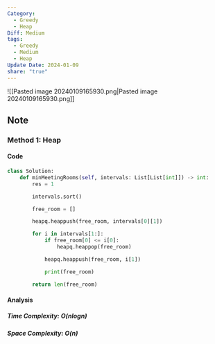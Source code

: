 ```yaml
---
Category:
  - Greedy
  - Heap
Diff: Medium
tags:
  - Greedy
  - Medium
  - Heap
Update Date: 2024-01-09
share: "true"
---
```


![[Pasted image 20240109165930.png|Pasted image 20240109165930.png]]
## Note

### Method 1: Heap

#### Code
```python
class Solution:
    def minMeetingRooms(self, intervals: List[List[int]]) -> int:
        res = 1

        intervals.sort()

        free_room = []

        heapq.heappush(free_room, intervals[0][1])

        for i in intervals[1:]:
            if free_room[0] <= i[0]:
                heapq.heappop(free_room)

            heapq.heappush(free_room, i[1])

            print(free_room)

        return len(free_room)
```
#### Analysis
##### Time Complexity: $O(nlogn)$
##### Space Complexity: $O(n)$

